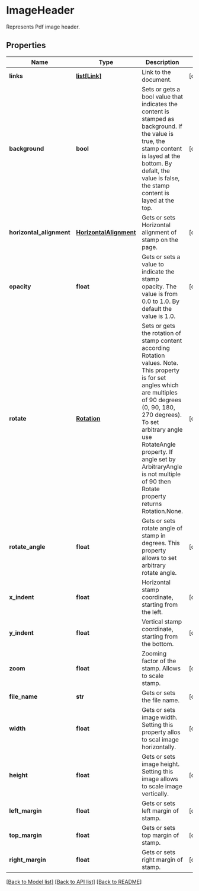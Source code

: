 ﻿# ImageHeader
Represents Pdf image header.

## Properties
Name | Type | Description | Notes
------------ | ------------- | ------------- | -------------
**links** | [**list[Link]**](Link.md) | Link to the document. | [optional] 
**background** | **bool** | Sets or gets a bool value that indicates the content is stamped as background. If the value is true, the stamp content is layed at the bottom. By defalt, the value is false, the stamp content is layed at the top. | [optional] 
**horizontal_alignment** | [**HorizontalAlignment**](HorizontalAlignment.md) | Gets or sets Horizontal alignment of stamp on the page.  | [optional] 
**opacity** | **float** | Gets or sets a value to indicate the stamp opacity. The value is from 0.0 to 1.0. By default the value is 1.0. | [optional] 
**rotate** | [**Rotation**](Rotation.md) | Sets or gets the rotation of stamp content according Rotation values. Note. This property is for set angles which are multiples of 90 degrees (0, 90, 180, 270 degrees). To set arbitrary angle use RotateAngle property.  If angle set by ArbitraryAngle is not multiple of 90 then Rotate property returns Rotation.None. | [optional] 
**rotate_angle** | **float** | Gets or sets rotate angle of stamp in degrees. This property allows to set arbitrary rotate angle.  | [optional] 
**x_indent** | **float** | Horizontal stamp coordinate, starting from the left. | [optional] 
**y_indent** | **float** | Vertical stamp coordinate, starting from the bottom. | [optional] 
**zoom** | **float** | Zooming factor of the stamp. Allows to scale stamp. | [optional] 
**file_name** | **str** | Gets or sets the file name. | [optional] 
**width** | **float** | Gets or sets image width. Setting this property allos to scal image horizontally. | [optional] 
**height** | **float** | Gets or sets image height. Setting this image allows to scale image vertically. | [optional] 
**left_margin** | **float** | Gets or sets left margin of stamp. | [optional] 
**top_margin** | **float** | Gets or sets top margin of stamp. | [optional] 
**right_margin** | **float** | Gets or sets right margin of stamp. | [optional] 

[[Back to Model list]](../README.md#documentation-for-models) [[Back to API list]](../README.md#documentation-for-api-endpoints) [[Back to README]](../README.md)


